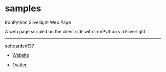 samples
=======
IronPython Silverlight Web Page

A web page scripted on the client side with IronPython via Silverlight

---
softgarden137

- [Website](http://blog.goo.ne.jp/softgarden137)

- [Twitter](http://twitter.com/FutureWidgetLab)
